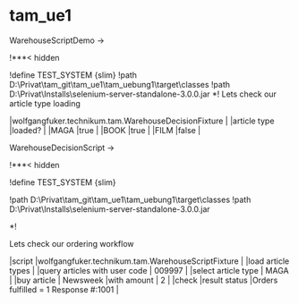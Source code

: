 # tam_ue1

WarehouseScriptDemo ->

!***< hidden

!define TEST_SYSTEM {slim}
!path D:\Privat\tam_git\tam_ue1\tam_uebung1\target\classes
!path D:\Privat\Installs\selenium-server-standalone-3.0.0.jar
*!
Lets check our article type loading

|wolfgangfuker.technikum.tam.WarehouseDecisionFixture	|
|article type 	|loaded?								|
|MAGA 			|true	 								|
|BOOK			|true									|
|FILM			|false									|



WarehouseDecisionScript ->

!***< hidden

!define TEST_SYSTEM {slim}

!path D:\Privat\tam_git\tam_ue1\tam_uebung1\target\classes
!path D:\Privat\Installs\selenium-server-standalone-3.0.0.jar

*!

Lets check our ordering workflow

|script 						|wolfgangfuker.technikum.tam.WarehouseScriptFixture		|
|load article types 																	|
|query articles with user code 	| 009997 												|
|select article type			| MAGA													|
|buy article 					| Newsweek 		|with amount 	| 2 					|
|check 							|result status 	|Orders fulfilled = 1 Response #:1001 	|
